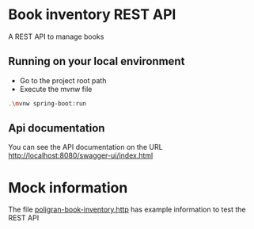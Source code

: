 # Book inventory REST API
A REST API to manage books

## Running on your local environment
- Go to the project root path
- Execute the mvnw file

```bash
.\mvnw spring-boot:run
```
## Api documentation
You can see the API documentation on the URL [http://localhost:8080/swagger-ui/index.html](http://localhost:8080/swagger-ui/index.html)

# Mock information
The file [poligran-book-inventory.http](poligran-book-inventory.http) has example information to test the REST API